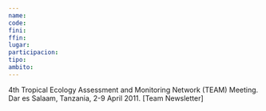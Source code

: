 ```yaml
---
name:
code:
fini:
ffin:
lugar:
participacion:
tipo:
ambito:
---
```

4th Tropical Ecology Assessment and Monitoring Network (TEAM) Meeting. Dar es Salaam, Tanzania, 2-9 April 2011. [Team Newsletter]
